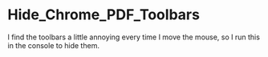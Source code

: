 # Hide_Chrome_PDF_Toolbars
I find the toolbars a little annoying every time I move the mouse, so I run this in the console to hide them.
